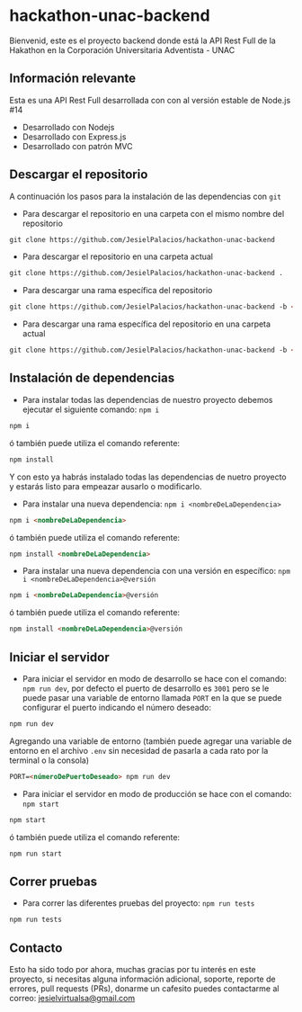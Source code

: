 # hackathon-unac-backend

Bienvenid, este es el proyecto backend donde está la API Rest Full de la Hakathon en la Corporación Universitaria Adventista - UNAC

## Información relevante
Esta es una API Rest Full desarrollada con con al versión estable de Node.js #14

* Desarrollado con Nodejs
* Desarrollado con Express.js
* Desarrollado con patrón MVC


## Descargar el repositorio
A continuación los pasos para la instalación de las dependencias con `git`

* Para descargar el repositorio en una carpeta con el mismo nombre del repositorio  

```markdown
git clone https://github.com/JesielPalacios/hackathon-unac-backend
```

* Para descargar el repositorio en una carpeta actual  

```markdown
git clone https://github.com/JesielPalacios/hackathon-unac-backend .
```

* Para descargar una rama específica del repositorio

```markdown
git clone https://github.com/JesielPalacios/hackathon-unac-backend -b <nombredeLaRama>
```

* Para descargar una rama específica del repositorio en una carpeta actual  

```markdown
git clone https://github.com/JesielPalacios/hackathon-unac-backend -b <nombredeLaRama> .
```


## Instalación de dependencias
* Para instalar todas las dependencias de nuestro proyecto debemos  ejecutar el siguiente comando: `npm i`

```markdown
npm i
```

ó también puede utiliza el comando referente:

```markdown
npm install
```

Y con esto ya habrás instalado todas las dependencias de nuetro proyecto y estarás listo para empeazar  ausarlo o modificarlo.

* Para instalar una nueva dependencia: `npm i <nombreDeLaDependencia>`

```markdown
npm i <nombreDeLaDependencia>
```

ó también puede utiliza el comando referente:

```markdown
npm install <nombreDeLaDependencia>
```

* Para instalar una nueva dependencia con una versión en específico: `npm i <nombreDeLaDependencia>@versión`

```markdown
npm i <nombreDeLaDependencia>@versión
```

ó también puede utiliza el comando referente:

```markdown
npm install <nombreDeLaDependencia>@versión
```



## Iniciar el servidor
* Para iniciar el servidor en modo de desarrollo se hace con el comando: `npm run dev`, por defecto el puerto de desarrollo es `3001` pero se le puede pasar una variable de entorno llamada `PORT` en la que se puede configurar el puerto indicando el número deseado:

```markdown
npm run dev
```

Agregando una variable de entorno (también puede agregar una variable de entorno en el archivo `.env` sin necesidad de pasarla a cada rato por la terminal o la consola)

```markdown
PORT=<númeroDePuertoDeseado> npm run dev
```

* Para iniciar el servidor en modo de producción se hace con el comando: `npm start`

```markdown
npm start
```

ó también puede utiliza el comando referente:

```markdown
npm run start
```



## Correr pruebas
* Para correr las diferentes pruebas del proyecto: `npm run tests`

```markdown
npm run tests
```



## Contacto
Esto ha sido todo por ahora, muchas gracias por tu interés en este proyecto, si necesitas alguna información adicional, soporte, reporte de errores, pull requests (PRs), donarme un cafesito puedes contactarme al correo: jesielvirtualsa@gmail.com

